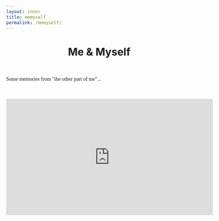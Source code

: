 ```yaml
---
layout: inner
title: memyself
permalink: /memyself/
---
```



# <center> Me & Myself </center>

<p>&nbsp;
</p>

<p style="font-size:14px;font-family: Times New Roman">
Some memories from "the other part of me"...
  </p>

<p>&nbsp;
</p>

<iframe width="560" height="315" src="https://www.youtube.com/embed/7lWfZq4yxqg" title="YouTube video player" frameborder="0" allow="accelerometer; autoplay; clipboard-write; encrypted-media; gyroscope; picture-in-picture" allowfullscreen></iframe>

